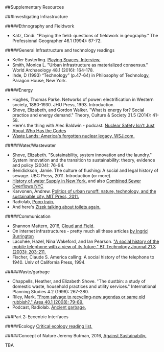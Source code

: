 ##Supplementary Resources

###Investigating Infrastructure

#####Ethnography and Fieldwork
* Katz, Cindi. "Playing the field: questions of fieldwork in geography." The Professional Geographer 46.1 (1994): 67-72.

#####General Infrastructure and technology readings

* Keller Easterling. [Playing Spaces, Interview.](https://www.guernicamag.com/interviews/playing-spaces/)
* Smith, Monica L. "Urban infrastructure as materialized consensus." World Archaeology 48.1 (2016): 164-178.
* Ihde, D (1993) “Technology” (p.47-64) in Philosophy of Technology, Paragon House, New York.

#####Energy

* Hughes, Thomas Parke. Networks of power: electrification in Western society, 1880-1930. JHU Press, 1993. Introduction.
* Shove, Elizabeth, and Gordon Walker. "What is energy for? Social practice and energy demand." Theory, Culture & Society 31.5 (2014): 41-58.
* Here's the thing with Alec Baldwin - podcast. [Nuclear Safety Isn't Just About Who Has the Codes](http://www.wnyc.org/story/htt-gregory-jaczko)
* [Waste Lands: America's forgotten nuclear legacy, WSJ.com.](http://projects.wsj.com/waste-lands/)

#####Water/Wastewater

* Shove, Elizabeth. "Sustainability, system innovation and the laundry." System innovation and the transition to sustainability: theory, evidence and policy (2004): 76-94.
* Benidickson, Jamie. The culture of flushing: A social and legal history of sewage. UBC Press, 2011. Introduction (or more). 
* [History of water Supply in New York.](http://www.nyc.gov/html/dep/html/drinking_water/history.shtml) and also [Combined Sewer Overflows NYC](http://www.riverkeeper.org/campaigns/stop-polluters/sewage-contamination/cso/)
* Karvonen, Andrew. [Politics of urban runoff: nature, technology, and the sustainable city. MIT Press, 2011.](https://books.google.com/books?hl=en&lr=&id=8tPxCwAAQBAJ&oi=fnd&pg=PP1&dq=Politics+of+Urban+Runoff:+Nature,+Technology,+and+the+Sustainable+City&ots=YZ6lWnZxKr&sig=pdVTtMsrrxk7fXY7ecq3SBp878I#v=onepage&q=Politics%20of%20Urban%20Runoff%3A%20Nature%2C%20Technology%2C%20and%20the%20Sustainable%20City&f=false)
* Radiolab, [Poop train.](http://www.radiolab.org/story/poop-train/)
* And here's [Zizek talking about toilets again.](https://www.youtube.com/watch?v=rzXPyCY7jbs)

#####Communication

* Shannon Mattern, 2016, [Cloud and Field](https://placesjournal.org/article/cloud-and-field/).
* On internet infrastructures - pretty much all these articles [by Ingrid Burrington](http://www.theatlantic.com/author/ingrid-burrington/)
* Lacohée, Hazel, Nina Wakeford, and Ian Pearson. ["A social history of the mobile telephone with a view of its future." BT Technology Journal 21.3 (2003): 203-211.](http://dm.ncl.ac.uk/courseblog/files/2010/03/a-social-history-of-the-mobile-telephone-with-a-view-of-its-future.pdf)
* Fischer, Claude S. America calling: A social history of the telephone to 1940. Univ of California Press, 1994.

#####Waste/garbage

* Chappells, Heather, and Elizabeth Shove. "The dustbin: a study of domestic waste, household practices and utility services." International Planning Studies 4.2 (1999): 267-280.
* Riley, Mark. ["From salvage to recycling–new agendas or same old rubbish?." Area 40.1 (2008): 79-89.](http://s3.amazonaws.com/academia.edu.documents/30893371/from_salvage_to_recycling_-_new_agenda_or_same_old_rubbish.pdf?AWSAccessKeyId=AKIAJ56TQJRTWSMTNPEA&Expires=1472451601&Signature=d2Sts7RTwQSs7usNMaXDbqcBVvc%3D&response-content-disposition=inline%3B%20filename%3DFrom_salvage_to_recycling_new_agendas_or.pdf)
* Podcast, Radiolab. [Ancient garbage.](http://www.radiolab.org/story/91517-the-greatest-hits-of-ancient-garbage/)

###Part 2: Eccentric Interfaces

#####Ecology
[Critical ecology reading list.](https://placesjournal.org/reading-list/critical-ecologies/) 

#####Concept of Nature
Jeremy Butman, 2016, [Against Sustainabiliy.](http://www.nytimes.com/2016/08/08/opinion/against-sustainability.html?_r=0)

TBA
